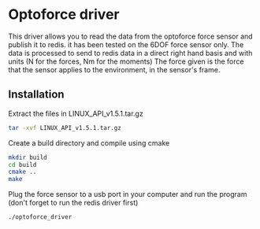 Optoforce driver
===============

This driver allows you to read the data from the optoforce force sensor and publish it to redis.
it has been tested on the 6DOF force sensor only.
The data is processed to send to redis data in a direct right hand basis and with units (N for the forces, Nm for the moments)
The force given is the force that the sensor applies to the environment, in the sensor's frame.

Installation
------------
Extract the files in LINUX_API_v1.5.1.tar.gz
```sh
tar -xvf LINUX_API_v1.5.1.tar.gz
```

Create a build directory and compile using cmake

```sh
mkdir build
cd build
cmake ..
make
```

Plug the force sensor to a usb port in your computer and run the program (don't forget to run the redis driver first)
```sh
./optoforce_driver
```
